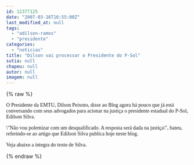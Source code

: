 ```yaml
---
id: 12377125
date: "2007-03-16T16:55:00Z"
last_modified_at: null
tags:
  - "adilson-ramos"
  - "presidente"
categories:
  - "noticias"
title: "Dilson vai processar o Presidente do P-Sol"
sutia: null
chapeu: null
autor: null
imagem: null
---
```

{% raw %}
<p><P><FONT face=Verdana>O Presidente da EMTU, Dilson Peixoto, disse ao Blog agora há pouco que já está conversando com seus advogados para acionar na justiça o presidente estadual do P-Sol, Edilson Silva.</FONT></P></p>
<p><P><FONT face=Verdana>\"Não vou polemizar com um desqualificado. A resposta será dada na justiça\", bateu, referindo-se ao artigo que Edilson Silva publica hoje neste blog.</FONT></P></p>
<p><P><FONT face=Verdana>Veja abaixo a íntegra do texto de Silva.</FONT></P> </p>
{% endraw %}